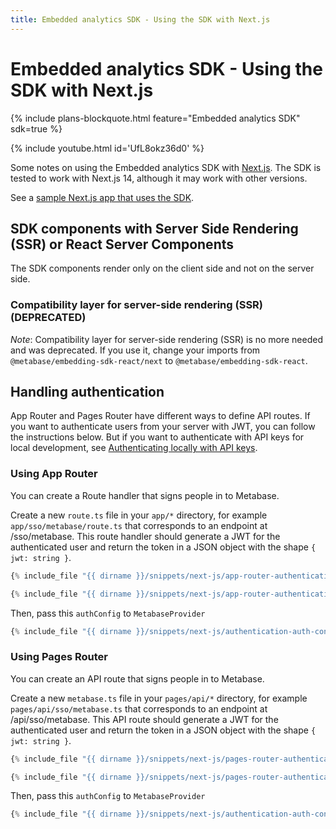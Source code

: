 ```yaml
---
title: Embedded analytics SDK - Using the SDK with Next.js
---
```


# Embedded analytics SDK - Using the SDK with Next.js

{% include plans-blockquote.html feature="Embedded analytics SDK" sdk=true %}

{% include youtube.html id='UfL8okz36d0' %}

Some notes on using the Embedded analytics SDK with [Next.js](https://nextjs.org/). The SDK is tested to work with Next.js 14, although it may work with other versions.

See a [sample Next.js app that uses the SDK](https://github.com/metabase/metabase-nextjs-sdk-embedding-sample).

## SDK components with Server Side Rendering (SSR) or React Server Components

The SDK components render only on the client side and not on the server side.

### Compatibility layer for server-side rendering (SSR) (DEPRECATED)

_Note_: Compatibility layer for server-side rendering (SSR) is no more needed and was deprecated. If you use it, change your imports from `@metabase/embedding-sdk-react/next` to `@metabase/embedding-sdk-react`.

## Handling authentication

App Router and Pages Router have different ways to define API routes. If you want to authenticate users from your server with JWT, you can follow the instructions below. But if you want to authenticate with API keys for local development, see [Authenticating locally with API keys](./authentication.md#authenticating-locally-with-api-keys).

### Using App Router

You can create a Route handler that signs people in to Metabase.

Create a new `route.ts` file in your `app/*` directory, for example `app/sso/metabase/route.ts` that corresponds to an endpoint at /sso/metabase. This route handler should generate a JWT for the authenticated user and return the token in a JSON object with the shape `{ jwt: string }`.

```typescript
{% include_file "{{ dirname }}/snippets/next-js/app-router-authentication-api-route.ts" snippet="imports" %}

{% include_file "{{ dirname }}/snippets/next-js/app-router-authentication-api-route.ts" snippet="example" %}
```

Then, pass this `authConfig` to `MetabaseProvider`

```typescript
{% include_file "{{ dirname }}/snippets/next-js/authentication-auth-config.tsx" %}
```

### Using Pages Router

You can create an API route that signs people in to Metabase.

Create a new `metabase.ts` file in your `pages/api/*` directory, for example `pages/api/sso/metabase.ts` that corresponds to an endpoint at /api/sso/metabase. This API route should generate a JWT for the authenticated user and return the token in a JSON object with the shape `{ jwt: string }`.

```typescript
{% include_file "{{ dirname }}/snippets/next-js/pages-router-authentication-api-route.ts" snippet="imports" %}

{% include_file "{{ dirname }}/snippets/next-js/pages-router-authentication-api-route.ts" snippet="example" %}
```

Then, pass this `authConfig` to `MetabaseProvider`

```ts
{% include_file "{{ dirname }}/snippets/next-js/authentication-auth-config.tsx" %}
```
